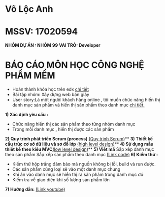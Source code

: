 # Võ Lộc Anh

# MSSV: 17020594
**NHÓM DỰ ÁN : NHÓM 99**
**VAI TRÒ: Developer**
# BÁO CÁO  MÔN HỌC  CÔNG NGHỆ PHẦM MỀM

 - Hoàn thành khóa học trên edx [chi tiết](https://github.com/trunganhvu/INT2208-8-2019/blob/master/VoLocAnh/SoftEng1x.jpg)
 - Bài tập nhóm: Xây dựng web bán giày
 - User story:Là một người khách hàng online , tôi muốn chức năng hiển thị danh mục sản phẩm và hiển thị sản phẩm theo danh mục [chi tiết.](https://github.com/truonganhhoang/INT2208-8-2019/issues/166)
 
 **1) Xác định yêu cầu :**	
		
 - Chức năng hiển thị các sản phẩm theo  từng nhóm danh mục
 - Trong mỗi danh mục , hiển thị được các sản phẩm

**2) Quy trình phát triển Scrum (process)** [(Quy trình Scrum)](https://docs.google.com/document/d/1a4i_31R8WBUAnF91syr1FwBpKoAiTY6rEJt1xWjb74M/edit#heading=h.wgcflgn6nhvc)**
**3)  Thiết kế cấu trúc cơ sở dữ liệu và sơ đồ lớp** [(high level design)](https://docs.google.com/document/d/1a4i_31R8WBUAnF91syr1FwBpKoAiTY6rEJt1xWjb74M/edit#heading=h.s1gtpk2qxmyz)**
**4)  Sử dụng mẫu thiết kế theo kiểu MVC**[(low level design)](https://docs.google.com/document/d/1a4i_31R8WBUAnF91syr1FwBpKoAiTY6rEJt1xWjb74M/edit#heading=h.kehlqoeo6d9r)**
**5) Viết mã**
      Sắp xếp danh mục theo sản phẩm 
      Sắp xếp sản phẩm theo danh mục
      [(Link code)](https://github.com/trunganhvu/projectWeb/tree/master/L%E1%BB%99c%20Anh)
**6) Kiểm thử :**

	

 - Kiểm thử hộp trắng đảm bảo mã nguồn không bị lỗi, build và run được.
 - Các sản phẩm cùng loại sẽ vào một danh mục chung
 - Khi ấn vào danh mục sẽ hiển thị ra sản phảm trong danh mục đó
 - Kiểm tra về giao diện khi số lượng sản phẩm lớn

**7) Hướng dẫn:**
	[(Link youtube)](https://www.youtube.com/watch?v=RzR5Amd2PEY&t=8s)

			 

